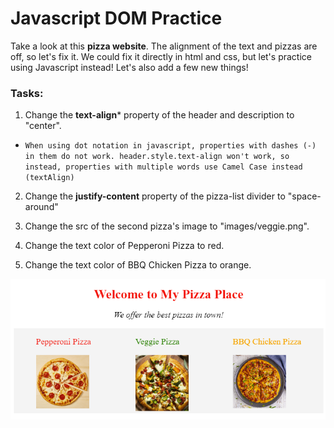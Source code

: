 # Javascript DOM Practice

Take a look at this **pizza website**. The alignment of the text and pizzas are off, so let's fix it. We could fix it directly in html and css, but let's practice using Javascript instead! Let's also add a few new things!

### Tasks:

1. Change the **text-align*** property of the header and description to "center".

* ``` When using dot notation in javascript, properties with dashes (-) in them do not work. header.style.text-align won't work, so instead, properties with multiple words use Camel Case instead (textAlign) ```

2. Change the **justify-content** property of the pizza-list divider to "space-around"

3. Change the src of the second pizza's image to "images/veggie.png". 

4. Change the text color of Pepperoni Pizza to red.

5. Change the text color of BBQ Chicken Pizza to orange.


![Finished Result](images/Finished.png)